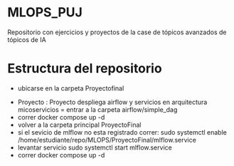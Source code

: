 # MLOPS_PUJ
Repositorio con ejercicios y proyectos de la case de tópicos avanzados de tópicos de IA

# Estructura del repositorio
* ubicarse en la carpeta Proyectofinal

- Proyecto : Proyecto despliega airflow y servicios en arquitectura micoservicios
= entrar a la carpeta airflow/simple_dag
- correr docker compose up -d
- volver a la carpeta principal ProyectoFinal
- si el sevicio de mlflow no esta registrado correr:   sudo systemctl enable /home/estudiante/repo/MLOPS/ProyectoFinal/mlflow.service
- levantar servicio sudo systemctl start mlflow.service 
- correr docker compose up -d
